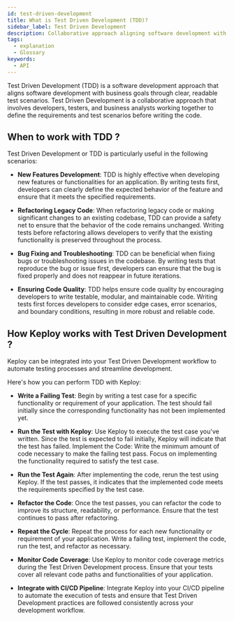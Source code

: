 ```yaml
---
id: test-driven-development
title: What is Test Driven Development (TDD)?
sidebar_label: Test Driven Development
description: Collaborative approach aligning software development with business goals through clear, readable test scenarios.
tags:
  - explanation
  - Glossary
keywords:
  - API
---
```


Test Driven Development (TDD) is a software development approach that aligns software development with business goals through clear, readable test scenarios. Test Driven Development is a collaborative approach that involves developers, testers, and business analysts working together to define the requirements and test scenarios before writing the code.

## When to work with TDD ?

Test Driven Development or TDD is particularly useful in the following scenarios:

- **New Features Development**: TDD is highly effective when developing new features or functionalities for an application. By writing tests first, developers can clearly define the expected behavior of the feature and ensure that it meets the specified requirements.

- **Refactoring Legacy Code**: When refactoring legacy code or making significant changes to an existing codebase, TDD can provide a safety net to ensure that the behavior of the code remains unchanged. Writing tests before refactoring allows developers to verify that the existing functionality is preserved throughout the process.

- **Bug Fixing and Troubleshooting**: TDD can be beneficial when fixing bugs or troubleshooting issues in the codebase. By writing tests that reproduce the bug or issue first, developers can ensure that the bug is fixed properly and does not reappear in future iterations.

- **Ensuring Code Quality**: TDD helps ensure code quality by encouraging developers to write testable, modular, and maintainable code. Writing tests first forces developers to consider edge cases, error scenarios, and boundary conditions, resulting in more robust and reliable code.

## How Keploy works with Test Driven Development ?

Keploy can be integrated into your Test Driven Development workflow to automate testing processes and streamline development.

Here's how you can perform TDD with Keploy:

- **Write a Failing Test**: Begin by writing a test case for a specific functionality or requirement of your application. The test should fail initially since the corresponding functionality has not been implemented yet.

- **Run the Test with Keploy**: Use Keploy to execute the test case you've written. Since the test is expected to fail initially, Keploy will indicate that the test has failed.
  Implement the Code: Write the minimum amount of code necessary to make the failing test pass. Focus on implementing the functionality required to satisfy the test case.

- **Run the Test Again**: After implementing the code, rerun the test using Keploy. If the test passes, it indicates that the implemented code meets the requirements specified by the test case.

- **Refactor the Code**: Once the test passes, you can refactor the code to improve its structure, readability, or performance. Ensure that the test continues to pass after refactoring.

- **Repeat the Cycle**: Repeat the process for each new functionality or requirement of your application. Write a failing test, implement the code, run the test, and refactor as necessary.

- **Monitor Code Coverage**: Use Keploy to monitor code coverage metrics during the Test Driven Development process. Ensure that your tests cover all relevant code paths and functionalities of your application.

- **Integrate with CI/CD Pipeline**: Integrate Keploy into your CI/CD pipeline to automate the execution of tests and ensure that Test Driven Development practices are followed consistently across your development workflow.
